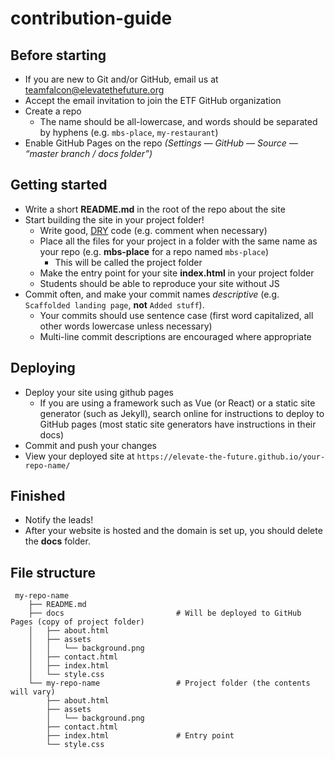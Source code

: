 # contribution-guide

## Before starting
- If you are new to Git and/or GitHub, email us at [teamfalcon@elevatethefuture.org](mailto:teamfalcon@elevatethefuture.org)
- Accept the email invitation to join the ETF GitHub organization
- Create a repo
  - The name should be all-lowercase, and words should be separated by hyphens (e.g. `mbs-place`, `my-restaurant`)
- Enable GitHub Pages on the repo _(Settings — GitHub — Source — “master branch / docs folder”)_

## Getting started
- Write a short **README.md** in the root of the repo about the site
- Start building the site in your project folder!
	- Write good, [DRY](https://en.wikipedia.org/wiki/Don't_repeat_yourself) code (e.g. comment when necessary)
	- Place all the files for your project in a folder with the same name as your repo (e.g. **mbs-place** for a repo named `mbs-place`)
		- This will be called the project folder
	- Make the entry point for your site **index.html** in your project folder
	- Students should be able to reproduce your site without JS
- Commit often, and make your commit names *descriptive* (e.g. `Scaffolded landing page`, **not** `Added stuff`).
	- Your commits should use sentence case (first word capitalized, all other words lowercase unless necessary)
	- Multi-line commit descriptions are encouraged where appropriate

## Deploying
- Deploy your site using github pages
	- If you are using a framework such as Vue (or React) or a static site generator (such as Jekyll), search online for instructions to deploy to GitHub pages (most static site generators have instructions in their docs)
- Commit and push your changes
- View your deployed site at `https://elevate-the-future.github.io/your-repo-name/`

## Finished
- Notify the leads!
- After your website is hosted and the domain is set up, you should delete the **docs** folder.

## File structure
```
 my-repo-name
    ├── README.md
    ├── docs                         # Will be deployed to GitHub Pages (copy of project folder)
    │   ├── about.html
    │   ├── assets
    │   │   └── background.png
    │   ├── contact.html
    │   ├── index.html
    │   └── style.css
    └── my-repo-name                 # Project folder (the contents will vary)
        ├── about.html
        ├── assets
        │   └── background.png
        ├── contact.html
        ├── index.html               # Entry point
        └── style.css
```
